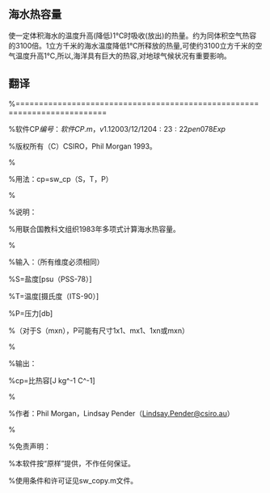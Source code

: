 ## 海水热容量
使一定体积海水的温度升高(降低)1℃时吸收(放出)的热量。约为同体积空气热容的3100倍。1立方千米的海水温度降低1℃所释放的热量,可使约3100立方千米的空气温度升高1℃,所以,海洋具有巨大的热容,对地球气候状况有重要影响。
## 翻译
%=========================================================================

%软件CP$编号：软件CP.m，v 1.1 2003/12/12 04:23:22 pen078 Exp$

%版权所有（C）CSIRO，Phil Morgan 1993。

%

%用法：cp=sw_cp（S，T，P）

%

%说明：

%用联合国教科文组织1983年多项式计算海水热容量。

%

%输入：（所有维度必须相同）

%S=盐度[psu（PSS-78）]

%T=温度[摄氏度（ITS-90）]

%P=压力[db]

%（对于S（mxn），P可能有尺寸1x1、mx1、1xn或mxn）

%

%输出：

%cp=比热容[J kg^-1 C^-1]

%

%作者：Phil Morgan，Lindsay Pender（Lindsay.Pender@csiro.au）

%

%免责声明：

%本软件按“原样”提供，不作任何保证。

%使用条件和许可证见sw_copy.m文件。
